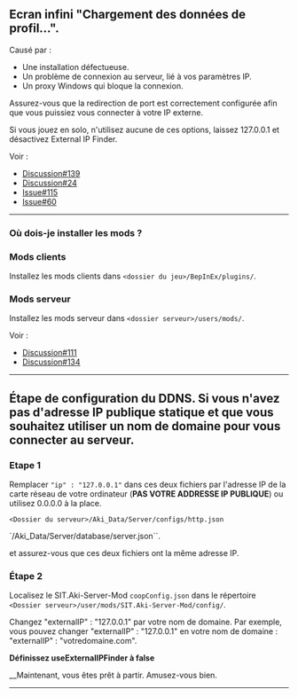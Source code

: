 ## Ecran infini "Chargement des données de profil...".

Causé par :
- Une installation défectueuse.
- Un problème de connexion au serveur, lié à vos paramètres IP.
- Un proxy Windows qui bloque la connexion.

Assurez-vous que la redirection de port est correctement configurée afin que vous puissiez vous connecter à votre IP externe.

Si vous jouez en solo, n'utilisez aucune de ces options, laissez 127.0.0.1 et désactivez External IP Finder.

Voir : 
- [Discussion#139](https://github.com/paulov-t/SIT.Core/discussions/139)
- [Discussion#24](https://github.com/paulov-t/SIT.Core/discussions/24)
- [Issue#115](https://github.com/paulov-t/SIT.Core/issues/115)
- [Issue#60](https://github.com/paulov-t/SIT.Core/issues/60#issuecomment-1560461446)

---

### Où dois-je installer les mods ?

### Mods clients
Installez les mods clients dans `<dossier du jeu>/BepInEx/plugins/`.

### Mods serveur
Installez les mods serveur dans `<dossier serveur>/users/mods/`.

Voir :
- [Discussion#111](https://github.com/paulov-t/SIT.Core/discussions/111)
- [Discussion#134](https://github.com/paulov-t/SIT.Core/discussions/134)

---

## Étape de configuration du DDNS. Si vous n'avez pas d'adresse IP publique statique et que vous souhaitez utiliser un nom de domaine pour vous connecter au serveur.

### Etape 1
Remplacer `"ip" : "127.0.0.1"` dans ces deux fichiers par l'adresse IP de la carte réseau de votre ordinateur (__PAS VOTRE ADDRESSE IP PUBLIQUE__) 
ou utilisez 0.0.0.0 à la place.

`<Dossier du serveur>/Aki_Data/Server/configs/http.json`

`<Dossier serveur>/Aki_Data/Server/database/server.json``.

et assurez-vous que ces deux fichiers ont la même adresse IP.

### Étape 2
Localisez le SIT.Aki-Server-Mod `coopConfig.json` dans le répertoire `<Dossier serveur>/user/mods/SIT.Aki-Server-Mod/config/`.

Changez "externalIP" : "127.0.0.1" par votre nom de domaine. Par exemple, vous pouvez changer "externalIP" : "127.0.0.1" en votre nom de domaine : "externalIP" : "votredomaine.com".

__Définissez useExternalIPFinder à false__

__Maintenant, vous êtes prêt à partir. Amusez-vous bien.

---
